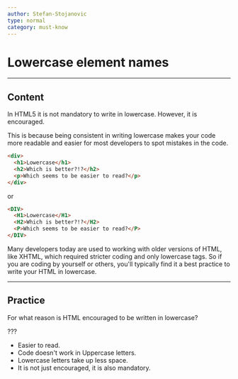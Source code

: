 ```yaml
---
author: Stefan-Stojanovic
type: normal
category: must-know
---
```


# Lowercase element names


---

## Content

In HTML5 it is not mandatory to write in lowercase. However, it is encouraged.

This is because being consistent in writing lowercase makes your code more readable and easier for most developers to spot mistakes in the code.

```html
<div>
  <h1>Lowercase</h1>
  <h2>Which is better?!?</h2>
  <p>Which seems to be easier to read?</p>
</div>

```

or 

```html
<DIV>
  <H1>Lowercase</H1>
  <H2>Which is better?!?</H2>
  <P>Which seems to be easier to read?</P>
</DIV>

```

Many developers today are used to working with older versions of HTML, like XHTML, which required stricter coding and only lowercase tags. So if you are coding by yourself or others, you'll typically find it a best practice to write your HTML in lowercase.


---

## Practice

For what reason is HTML encouraged to be written in lowercase?

???

- Easier to read.
- Code doesn't work in Uppercase letters.
- Lowercase letters take up less space.
- It is not just encouraged, it is also mandatory.

